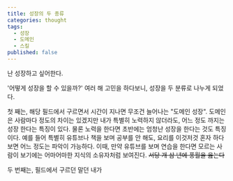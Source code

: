 ```yaml
---
title: 성장의 두 종류
categories: thought
tags:
  - 성장
  - 도메인
  - 스킬
published: false
---
```

난 성장하고 싶어한다.

'어떻게 성장을 할 수 있을까?' 여러 해 고민을 하다보니, 성장을 두 분류로 나누게 되었다.

첫 째는, 해당 필드에서 구르면서 시간이 지나면 무조건 늘어나는 "도메인 성장". 도메인은 사람마다 정도의 차이는 있겠지만 내가 특별히 노력하지 않더라도, 어느 정도 까지는 성장 한다는 특징이 있다. 물론 노력을 한다면 초반에는 엄청난 성장을 한다는 것도 특징이다.
예를 들어 특별히 유튜브나 책을 보며 공부를 안 해도, 요리를 이것저것 혼자 하다보면 어느 정도는 파악이 가능하다. 이때, 만약 유튜브를 보며 연습을 한다면 모르는 사람이 보기에는 어마어마한 지식의 소유자처럼 보여진다. ~~서당 개 삼 년에 풍월을 읊는다~~

두 번째는, 필드에서 구르던 말던 내가 
